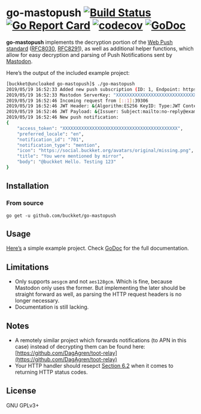 # go-mastopush [![Build Status](https://travis-ci.org/buckket/go-mastopush.svg)](https://travis-ci.org/buckket/go-mastopush) [![Go Report Card](https://goreportcard.com/badge/github.com/buckket/go-mastopush)](https://goreportcard.com/report/github.com/buckket/go-mastopush) [![codecov](https://codecov.io/gh/buckket/go-mastopush/branch/master/graph/badge.svg)](https://codecov.io/gh/buckket/go-mastopush) [![GoDoc](https://godoc.org/github.com/buckket/go-mastopush?status.svg)](https://godoc.org/github.com/buckket/go-mastopush)

**go-mastopush** implements the decryption portion of the [Web Push standard](https://developers.google.com/web/fundamentals/push-notifications/) ([RFC8030](https://tools.ietf.org/html/rfc8030), [RFC8291](https://tools.ietf.org/html/rfc8291)),
as well as additional helper functions, which allow for easy decryption and parsing of Push Notifications sent by [Mastodon](https://github.com/tootsuite/mastodon).

Here’s the output of the included example project:
```sh
[buckket@uncloaked go-mastopush]$ ./go-mastopush 
2019/05/19 16:52:33 Added new push subscription (ID: 1, Endpoint: https://example.org/go-mastopush/)
2019/05/19 16:52:33 Mastodon ServerKey: "XXXXXXXXXXXXXXXXXXXXXXXXXXXXXXXXXXXXXXXXXXXXXXXXXXXXXXXXXXXXXXXXXXXXXX="
2019/05/19 16:52:46 Incoming request from [::1]:39306
2019/05/19 16:52:46 JWT Header: &{Algorithm:ES256 KeyID: Type:JWT ContentType:}
2019/05/19 16:52:46 JWT Payload: &{Issuer: Subject:mailto:no-reply@example.org Audience:[https://example.org] ExpirationTime:1558363966 NotBefore:0 IssuedAt:0 JWTID:}
2019/05/19 16:52:46 New push notification: 
{
	"access_token": "XXXXXXXXXXXXXXXXXXXXXXXXXXXXXXXXXXXXXXXXXXX",
	"preferred_locale": "en",
	"notification_id": "701",
	"notification_type": "mention",
	"icon": "https://social.buckket.org/avatars/original/missing.png",
	"title": "You were mentioned by mirror",
	"body": "@buckket Hello. Testing 123"
}
```

## Installation

### From source

    go get -u github.com/buckket/go-mastopush

## Usage

[Here’s](https://github.com/buckket/go-mastopush/tree/master/example) a simple example project. Check [GoDoc](https://godoc.org/github.com/buckket/go-mastopush) for the full documentation.

## Limitations

- Only supports `aesgcm` and not `aes128gcm`. Which is fine, because Mastodon only uses the former.
  But implementing the later should be straight forward as well, as parsing the HTTP request headers is no
  longer necessary.
- Documentation is still lacking.

## Notes

- A remotely similar project which forwards notifications (to APN in this case) instead of decrypting them can be found here:
[https://github.com/DagAgren/toot-relay](https://github.com/DagAgren/toot-relay)
- Your HTTP handler should resepct [Section 6.2](https://tools.ietf.org/html/rfc8030#section-6.2) when it comes to returning HTTP status codes.

## License

 GNU GPLv3+
 